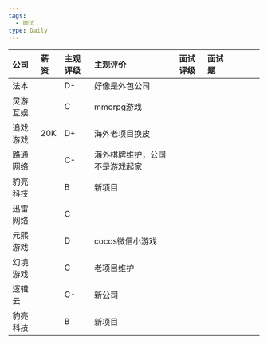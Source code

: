 ```yaml
---
tags:
  - 面试
type: Daily
---
```


| 公司   | 薪资  | 主观评级 | 主观评价            | 面试评级 | 面试题 |     |     |     |     |
| :--- | :-- | :--- | :-------------- | :--- | :-- | :-- | :-- | :-- | --- |
| 法本   |     | D-   | 好像是外包公司         |      |     |     |     |     |     |
| 灵游互娱 |     | C    | mmorpg游戏        |      |     |     |     |     |     |
| 追戏游戏 | 20K | D+   | 海外老项目换皮         |      |     |     |     |     |     |
| 路通网络 |     | C-   | 海外棋牌维护，公司不是游戏起家 |      |     |     |     |     |     |
| 豹亮科技 |     | B    | 新项目             |      |     |     |     |     |     |
| 迅雷网络 |     | C    |                 |      |     |     |     |     |     |
| 元熙游戏 |     | D    | cocos微信小游戏      |      |     |     |     |     |     |
| 幻境游戏 |     | C    | 老项目维护           |      |     |     |     |     |     |
| 逻辑云  |     | C-   | 新公司             |      |     |     |     |     |     |
| 豹亮科技 |     | B    | 新项目             |      |     |     |     |     |     |
